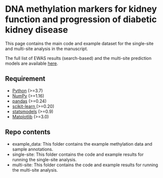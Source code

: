 # DNA methylation markers for kidney function and progression of diabetic kidney disease

This page contains the main code and example dataset for the single-site and multi-site analysis in the manuscript.


The full list of EWAS results (search-based) and the multi-site prediction models are available [here](https://hkdbrmlab.shinyapps.io/DKD_EWAS/).

## Requirement
- [Python](https://www.python.org) (>=3.7)
- [NumPy](https://numpy.org) (>=1.16)
- [pandas](https://pandas.pydata.org/) (>=0.24)
- [scikit-learn ](https://scikit-learn.org/stable/) (>=0.20)
- [statsmodels](https://www.statsmodels.org/stable/index.html) (>=0.9)
- [Matplotlib](https://matplotlib.org/) (>=3.0)

## Repo contents
- example_data: This folder contains the example methylation data and sample annotations.
- single-site: This folder contains the code and example results for running the single-site analysis.
- multi-site: This folder contains the code and example results for running the multi-site analysis.

